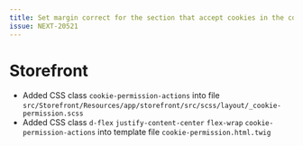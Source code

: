 ```yaml
---
title: Set margin correct for the section that accept cookies in the cookie permission view
issue: NEXT-20521
---
```

# Storefront
* Added CSS class `cookie-permission-actions` into file `src/Storefront/Resources/app/storefront/src/scss/layout/_cookie-permission.scss`
* Added CSS class `d-flex` `justify-content-center` `flex-wrap` `cookie-permission-actions` into template file `cookie-permission.html.twig`
